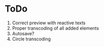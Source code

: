 # ToDo

1. Correct preview with reactive texts
2. Proper transcoding of all added elements
3. Autosave?
4. Circle transcoding
